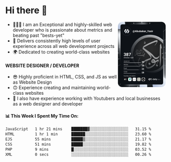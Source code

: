 <link rel="stylesheet" href="./main.css">

# Hi there 👋
<a href="https://app.daily.dev/Abubakar_Yasir"><img src="https://github.com/AbubakarYasir/AbubakarYasir/blob/main/devcard.svg" align="right" width="150" alt="Abubakar Yasir's Dev Card"/></a>

- 👨🏻‍💻 I am an Exceptional and highly-skilled web developer who is passionate about metrics and beating past "bests-yet"
- 👤 Delivers consistently high levels of user experience across all web development projects
- 🌍 Dedicated to creating world-class websites

#### WEBSITE DESIGNER / DEVELOPER

- 😎 Highly proficient in HTML, CSS, and JS
as well as Website Design
- 🙃 Experience creating and maintaining world-class websites
- 💼 I also have experience working with Youtubers and local businesses as a web designer and developer

#### 📊 This Week I Spent My Time On:
<!--START_SECTION:waka-->

```text
JavaScript   1 hr 21 mins    ███████▓░░░░░░░░░░░░░░░░░   31.15 %
HTML         1 hr 1 min      ██████░░░░░░░░░░░░░░░░░░░   23.60 %
EJS          55 mins         █████▒░░░░░░░░░░░░░░░░░░░   21.17 %
CSS          51 mins         █████░░░░░░░░░░░░░░░░░░░░   19.82 %
PHP          9 mins          █░░░░░░░░░░░░░░░░░░░░░░░░   03.52 %
XML          0 secs          ░░░░░░░░░░░░░░░░░░░░░░░░░   00.26 %
```

<!--END_SECTION:waka-->


\
&nbsp;
\
&nbsp;
\
&nbsp;
\
&nbsp;

